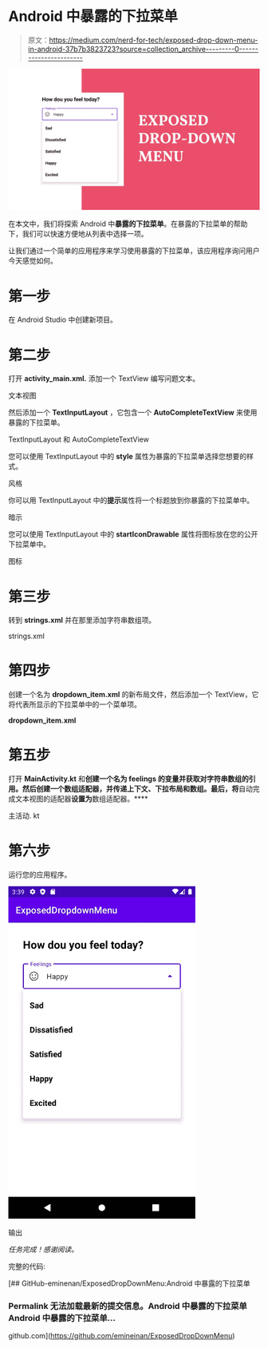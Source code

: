 # Android 中暴露的下拉菜单

> 原文：<https://medium.com/nerd-for-tech/exposed-drop-down-menu-in-android-37b7b3823723?source=collection_archive---------0----------------------->

![](img/60e2bc91d310c03b3969f5fd2c16be83.png)

在本文中，我们将探索 Android 中**暴露的下拉菜单**。在暴露的下拉菜单的帮助下，我们可以快速方便地从列表中选择一项。

让我们通过一个简单的应用程序来学习使用暴露的下拉菜单，该应用程序询问用户今天感觉如何。

# 第一步

在 Android Studio 中创建新项目。

# 第二步

打开 **activity_main.xml.** 添加一个 TextView 编写问题文本。

文本视图

然后添加一个 **TextInputLayout** ，它包含一个 **AutoCompleteTextView** 来使用暴露的下拉菜单。

TextInputLayout 和 AutoCompleteTextView

您可以使用 TextInputLayout 中的 **style** 属性为暴露的下拉菜单选择您想要的样式。

风格

你可以用 TextInputLayout 中的**提示**属性将一个标题放到你暴露的下拉菜单中。

暗示

您可以使用 TextInputLayout 中的 **startIconDrawable** 属性将图标放在您的公开下拉菜单中。

图标

# 第三步

转到 **strings.xml** 并在那里添加字符串数组项。

strings.xml

# 第四步

创建一个名为 **dropdown_item.xml** 的新布局文件，然后添加一个 TextView，它将代表所显示的下拉菜单中的一个菜单项。

**dropdown_item.xml**

# 第五步

打开 **MainActivity.kt** 和**创建一个名为 **feelings** 的变量并获取对字符串数组的引用。然后创建一个数组适配器，并传递上下文、下拉布局和数组。最后，将**自动完成文本视图的适配器**设置为**数组适配器。****

主活动. kt

# 第六步

运行您的应用程序。

![](img/8f8c614d2d263c72867603af70fe6fcf.png)

输出

*任务完成！感谢阅读。*

完整的代码:

[](https://github.com/emineinan/ExposedDropDownMenu) [## GitHub-eminenan/ExposedDropDownMenu:Android 中暴露的下拉菜单

### Permalink 无法加载最新的提交信息。Android 中暴露的下拉菜单 Android 中暴露的下拉菜单…

github.com](https://github.com/emineinan/ExposedDropDownMenu)
